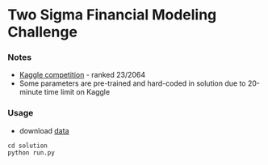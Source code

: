 # Two Sigma Financial Modeling Challenge
### Notes
* [Kaggle competition](https://www.kaggle.com/c/two-sigma-financial-modeling) - ranked 23/2064
* Some parameters are pre-trained and hard-coded in solution due to 20-minute time limit on Kaggle
### Usage
* download [data](https://www.kaggle.com/competitions/two-sigma-financial-modeling/data)
```
cd solution
python run.py
```
